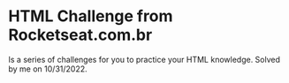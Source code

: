 # HTML Challenge from Rocketseat.com.br
Is a series of challenges for you to practice your HTML knowledge. Solved by me on 10/31/2022.

